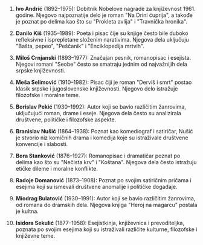 1. **Ivo Andrić** (1892–1975): Dobitnik Nobelove nagrade za književnost 1961. godine. Njegovo najpoznatije delo je roman "Na Drini ćuprija", a takođe je poznat po delima kao što su "Prokleta avlija" i "Travnička hronika".
    
2. **Danilo Kiš** (1935–1989): Poeta i pisac čije su knjige često bile duboko refleksivne i isprepletane složenim narativima. Njegova dela uključuju "Bašta, pepeo", "Peščanik" i "Enciklopedija mrtvih".
    
3. **Miloš Crnjanski** (1893–1977): Značajan pesnik, romanopisac i esejista. Njegovi romani "Seobe" često se smatraju jednim od najvažnijih dela srpske književnosti.
    
4. **Meša Selimović** (1910–1982): Pisac čiji je roman "Derviš i smrt" postao klasik srpske i jugoslovenske književnosti. Njegovo delo istražuje filozofske i moralne teme.
    
5. **Borislav Pekić** (1930–1992): Autor koji se bavio različitim žanrovima, uključujući roman, drame i eseje. Njegova dela često su analizirala društvene, političke i filozofske aspekte.
    
6. **Branislav Nušić** (1864–1938): Poznat kao komediograf i satiričar, Nušić je stvorio niz komičnih drama i komedija koje su istraživale društvene konvencije i slabosti.
    
7. **Bora Stanković** (1876–1927): Romanopisac i dramatičar poznat po delima kao što su "Nečista krv" i "Koštana". Njegova dela često istražuju etičke dileme i moralne konflikte.
    
8. **Radoje Domanović** (1873–1908): Poznat po svojim satiričnim pričama i esejima koji su ismevali društvene anomalije i političke događaje.
    
9. **Miodrag Bulatović** (1930–1991): Autor koji se bavio različitim žanrovima, od romana do dramskih dela. Njegova knjiga "Heroj na magarcu" postala je kultna.
    
10. **Isidora Sekulić** (1877–1958): Esejistkinja, književnica i prevoditeljka, poznata po svojim esejima koji su istraživali različite kulturne, filozofske i književne teme.